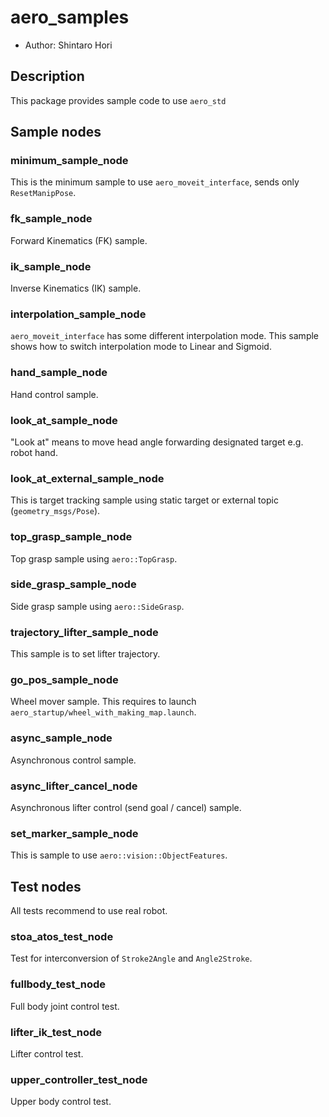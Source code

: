 # aero_samples

- Author: Shintaro Hori

## Description

This package provides sample code to use `aero_std`

## Sample nodes

### minimum_sample_node

This is the minimum sample to use `aero_moveit_interface`,
sends only `ResetManipPose`.

### fk_sample_node

Forward Kinematics (FK) sample.

### ik_sample_node

Inverse Kinematics (IK) sample.

### interpolation_sample_node

`aero_moveit_interface` has some different interpolation mode.
This sample shows how to switch interpolation mode to Linear and Sigmoid.

### hand_sample_node

Hand control sample.

### look_at_sample_node

"Look at" means to move head angle forwarding designated target e.g. robot hand.

### look_at_external_sample_node

This is target tracking sample using static target or external topic (`geometry_msgs/Pose`).

### top_grasp_sample_node

Top grasp sample using `aero::TopGrasp`.

### side_grasp_sample_node

Side grasp sample using `aero::SideGrasp`.

### trajectory_lifter_sample_node

This sample is to set lifter trajectory.

### go_pos_sample_node

Wheel mover sample.
This requires to launch `aero_startup/wheel_with_making_map.launch`.

### async_sample_node

Asynchronous control sample.

### async_lifter_cancel_node

Asynchronous lifter control (send goal / cancel) sample.

### set_marker_sample_node

This is sample to use `aero::vision::ObjectFeatures`.

## Test nodes

All tests recommend to use real robot.

### stoa_atos_test_node

Test for interconversion of `Stroke2Angle` and `Angle2Stroke`.

### fullbody_test_node

Full body joint control test.

### lifter_ik_test_node

Lifter control test.

### upper_controller_test_node

Upper body control test.
